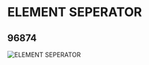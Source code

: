# ELEMENT SEPERATOR
## 96874
![ELEMENT SEPERATOR](https://lc-www-live-s.legocdn.com/media/bricks/5/2/4654448.jpg)